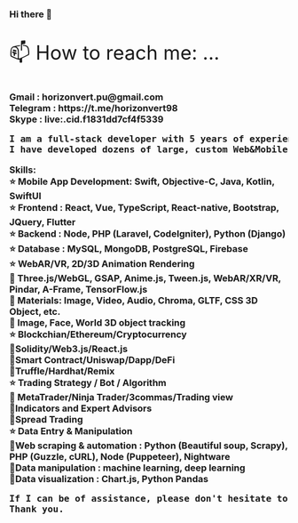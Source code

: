 ### Hi there 👋

<!--
**horizonvert/horizonvert** is a ✨ _special_ ✨ repository because its `README.md` (this file) appears on your GitHub profile.

Here are some ideas to get you started:

- 🔭 I’m currently working on ...
- 🌱 I’m currently learning ...
- 👯 I’m looking to collaborate on ...
- 🤔 I’m looking for help with ...
- 💬 Ask me about ...
- 📫 How to reach me: ...
- 😄 Pronouns: ...
- ⚡ Fun fact: ...
-->
<p style="font-size: 35px"> 📫 How to reach me: ...</p>
<h3>
Gmail : horizonvert.pu@gmail.com <br>
Telegram : https://t.me/horizonvert98 <br>
Skype : live:.cid.f1831dd7cf4f5339 <br>

<pre>
I am a full-stack developer with 5 years of experience.
I have developed dozens of large, custom Web&Mobile applications focusing on a wide-range of industries including government agencies, start-ups, eCommerce, medical, education, real estate solutions and worker safety.</pre>
Skills:<br>
 :star: Mobile App Development: Swift, Objective-C, Java, Kotlin, SwiftUI<br>
 :star: Frontend : React, Vue, TypeScript, React-native, Bootstrap, JQuery, Flutter<br>
 :star: Backend : Node, PHP (Laravel, CodeIgniter), Python (Django)<br>
 :star: Database : MySQL, MongoDB, PostgreSQL, Firebase<br>
 :star: WebAR/VR, 2D/3D Animation Rendering<br>
	:small_blue_diamond: Three.js/WebGL, GSAP, Anime.js, Tween.js, WebAR/XR/VR, Pindar, A-Frame, TensorFlow.js<br>
	:small_blue_diamond: Materials: Image, Video, Audio, Chroma, GLTF, CSS 3D Object, etc.<br>
	:small_blue_diamond: Image, Face, World 3D object tracking<br>
 :star: Blockchian/Ethereum/Cryptocurrency<br>
	:small_blue_diamond:Solidity/Web3.js/React.js<br>
	:small_blue_diamond:Smart Contract/Uniswap/Dapp/DeFi<br>
	:small_blue_diamond:Truffle/Hardhat/Remix<br>
 :star: Trading Strategy / Bot / Algorithm<br>
	:small_blue_diamond: MetaTrader/Ninja Trader/3commas/Trading view<br>
	:small_blue_diamond:Indicators and Expert Advisors<br>
	:small_blue_diamond:Spread Trading<br>
 :star: Data Entry & Manipulation<br>
	:small_blue_diamond:Web scraping & automation : Python (Beautiful soup, Scrapy), PHP (Guzzle, cURL), Node (Puppeteer), Nightware<br>
	:small_blue_diamond:Data manipulation : machine learning, deep learning<br>
	:small_blue_diamond:Data visualization : Chart.js, Python Pandas<br>
<pre>
If I can be of assistance, please don't hesitate to contact me.
Thank you.
</pre>

